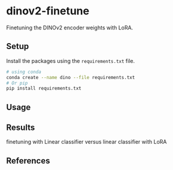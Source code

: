 # dinov2-finetune
Finetuning the DINOv2 encoder weights with LoRA.


## Setup
Install the packages using the `requirements.txt` file.

```bash
# using conda
conda create --name dino --file requirements.txt
# Or pip
pip install requirements.txt
```

## Usage

## Results
finetuning with Linear classifier versus linear classifier with LoRA  

## References